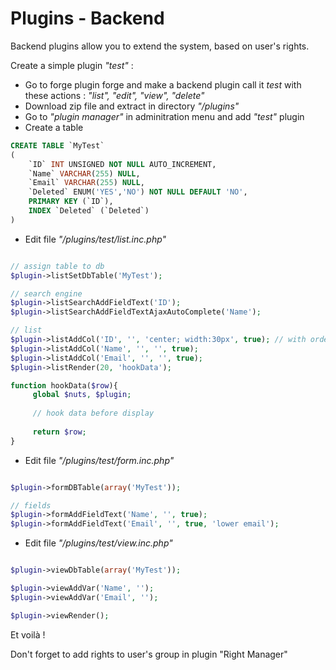 # Plugins - Backend

Backend plugins allow you to extend the system, based on user's rights.

Create a simple plugin *"test"* :


* Go to forge plugin forge and make a backend plugin call it *test* with these actions : *"list", "edit", "view", "delete"*
* Download zip file and extract in directory *"/plugins"*
* Go to *"plugin manager"* in adminitration menu and add *"test"* plugin
* Create a table

```sql
CREATE TABLE `MyTest`
(
    `ID` INT UNSIGNED NOT NULL AUTO_INCREMENT,
    `Name` VARCHAR(255) NULL,
    `Email` VARCHAR(255) NULL,
    `Deleted` ENUM('YES','NO') NOT NULL DEFAULT 'NO',
    PRIMARY KEY (`ID`),
    INDEX `Deleted` (`Deleted`)
)
```


* Edit file *"/plugins/test/list.inc.php"*

```php

// assign table to db
$plugin->listSetDbTable('MyTest');

// search engine
$plugin->listSearchAddFieldText('ID');
$plugin->listSearchAddFieldTextAjaxAutoComplete('Name');

// list
$plugin->listAddCol('ID', '', 'center; width:30px', true); // with order by
$plugin->listAddCol('Name', '', '', true);
$plugin->listAddCol('Email', '', '', true);
$plugin->listRender(20, 'hookData');

function hookData($row){
     global $nuts, $plugin;
     
     // hook data before display
     
     return $row;
}
```

* Edit file *"/plugins/test/form.inc.php"*

```php

$plugin->formDBTable(array('MyTest'));

// fields
$plugin->formAddFieldText('Name', '', true);
$plugin->formAddFieldText('Email', '', true, 'lower email');

```


* Edit file *"/plugins/test/view.inc.php"*

```php

$plugin->viewDbTable(array('MyTest'));

$plugin->viewAddVar('Name', '');
$plugin->viewAddVar('Email', '');

$plugin->viewRender();

```


Et voilà !


<aside class="notice">
Don't forget to add rights to user's group in plugin "Right Manager"
</aside>
